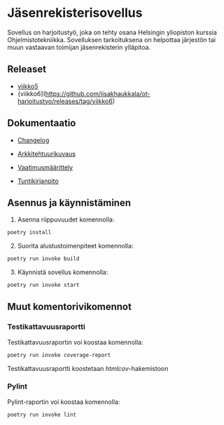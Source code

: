 # Jäsenrekisterisovellus

Sovellus on harjoitustyö, joka on tehty osana Helsingin yliopiston kurssia Ohjelmistotekniikka. Sovelluksen tarkoituksena on helpottaa järjestön tai muun vastaavan toimijan jäsenrekisterin ylläpitoa.

## Releaset

- [viikko5](https://github.com/iisakhaukkala/ot-harjoitustyo/releases/tag/viikko5)
- {viikko6](https://github.com/iisakhaukkala/ot-harjoitustyo/releases/tag/viikko6)

## Dokumentaatio

- [Changelog](https://github.com/iisakhaukkala/ot-harjoitustyo/blob/master/dokumentaatio/changelog.md)

- [Arkkitehtuurikuvaus](https://github.com/iisakhaukkala/ot-harjoitustyo/blob/master/dokumentaatio/arkkitehtuuri.md)

- [Vaatimusmäärittely](https://github.com/iisakhaukkala/ot-harjoitustyo/blob/master/dokumentaatio/vaatimusmaarittely.md)

- [Tuntikirjanpito](https://github.com/iisakhaukkala/ot-harjoitustyo/blob/master/dokumentaatio/tuntikirjanpito.md)
 
## Asennus ja käynnistäminen

1. Asenna riippuvuudet komennolla:

```bash
poetry install
```

2. Suorita alustustoimenpiteet komennolla:

```bash
poetry run invoke build
```

3. Käynnistä sovellus komennolla:

```bash
poetry run invoke start
```

## Muut komentorivikomennot

### Testikattavuusraportti

Testikattavuusraportin voi koostaa komennolla:

```bash
poetry run invoke coverage-report
```

Testikattavuusraportti koostetaan _htmlcov_-hakemistoon

### Pylint

Pylint-raportin voi koostaa komennolla: 

```bash
poetry run invoke lint
```
